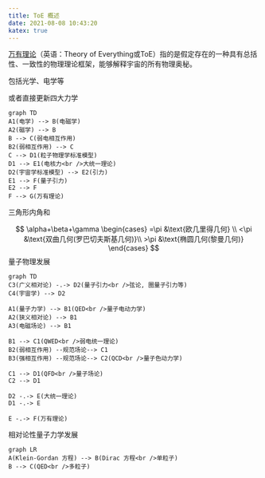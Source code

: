 ```yaml
---
title: ToE 概述
date: ‎2021‎-08‎-0‎8‎ ‏‎10:43:20
katex: true
---
```


[万有理论][toe]（英语：Theory of Everything或ToE）指的是假定存在的一种具有总括性、一致性的物理理论框架，能够解释宇宙的所有物理奥秘。

[toe]: https://baike.baidu.com/item/%E4%B8%87%E6%9C%89%E7%90%86%E8%AE%BA/630145?fr=aladdin

包括光学、电学等

或者直接更新四大力学

```mermaid
graph TD
A1(电学) --> B(电磁学)
A2(磁学) --> B
B --> C(弱电相互作用)
B2(弱相互作用) --> C
C --> D1(粒子物理学标准模型)
D1 --> E1(电核力<br />大统一理论)
D2(宇宙学标准模型) --> E2(引力)
E1 --> F(量子引力)
E2 --> F
F --> G(万有理论)
```

三角形内角和

$$
\alpha+\beta+\gamma
\begin{cases}
=\pi &\text{欧几里得几何} \\
<\pi &\text{双曲几何(罗巴切夫斯基几何)}\\  >\pi &\text{椭圆几何(黎曼几何)}
\end{cases}
$$
量子物理发展

```mermaid
graph TD
C3(广义相对论) -.-> D2(量子引力<br />弦论, 圈量子引力等)
C4(宇宙学) --> D2

A1(量子力学) --> B1(QED<br />量子电动力学)
A2(狭义相对论) --> B1
A3(电磁场论) --> B1

B1 --> C1(QWED<br />弱电统一理论)
B2(弱相互作用) --规范场论--> C1
B3(强相互作用) --规范场论--> C2(QCD<br />量子色动力学)

C1 --> D1(QFD<br />量子场论)
C2 --> D1

D2 -.-> E(大统一理论)
D1 -.-> E

E -.-> F(万有理论)
```

相对论性量子力学发展

```mermaid
graph LR
A(Klein-Gordan 方程) --> B(Dirac 方程<br />单粒子) 
B --> C(QED<br />多粒子) 
```

